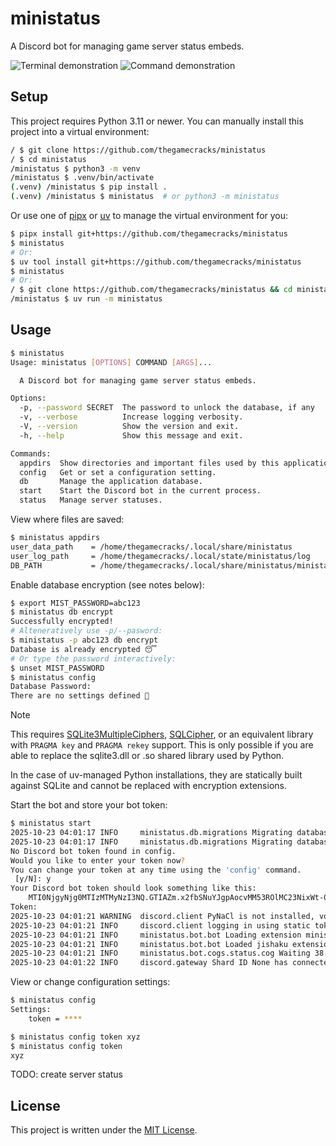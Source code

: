 # ministatus

A Discord bot for managing game server status embeds.

![Terminal demonstration](https://github.com/user-attachments/assets/17f4ce1f-a40c-4244-9e80-132f2bc7cfdc)
![Command demonstration](https://github.com/user-attachments/assets/c382fc35-ab9e-4ae6-9874-6e52e3dd8c94)

## Setup

This project requires Python 3.11 or newer. You can manually install this
project into a virtual environment:

```sh
/ $ git clone https://github.com/thegamecracks/ministatus
/ $ cd ministatus
/ministatus $ python3 -m venv
/ministatus $ .venv/bin/activate
(.venv) /ministatus $ pip install .
(.venv) /ministatus $ ministatus  # or python3 -m ministatus
```

Or use one of [pipx] or [uv] to manage the virtual environment for you:

```sh
$ pipx install git+https://github.com/thegamecracks/ministatus
$ ministatus
# Or:
$ uv tool install git+https://github.com/thegamecracks/ministatus
$ ministatus
# Or:
/ $ git clone https://github.com/thegamecracks/ministatus && cd ministatus
/ministatus $ uv run -m ministatus
```

[pipx]: https://pipx.pypa.io/latest/
[uv]: https://docs.astral.sh/uv/

## Usage

```sh
$ ministatus
Usage: ministatus [OPTIONS] COMMAND [ARGS]...

  A Discord bot for managing game server status embeds.

Options:
  -p, --password SECRET  The password to unlock the database, if any
  -v, --verbose          Increase logging verbosity.
  -V, --version          Show the version and exit.
  -h, --help             Show this message and exit.

Commands:
  appdirs  Show directories and important files used by this application.
  config   Get or set a configuration setting.
  db       Manage the application database.
  start    Start the Discord bot in the current process.
  status   Manage server statuses.
```

View where files are saved:

```sh
$ ministatus appdirs
user_data_path    = /home/thegamecracks/.local/share/ministatus
user_log_path     = /home/thegamecracks/.local/state/ministatus/log
DB_PATH           = /home/thegamecracks/.local/share/ministatus/ministatus.db
```

Enable database encryption (see notes below):

```sh
$ export MIST_PASSWORD=abc123
$ ministatus db encrypt
Successfully encrypted!
# Alteneratively use -p/--pasword:
$ ministatus -p abc123 db encrypt
Database is already encrypted 😴
# Or type the password interactively:
$ unset MIST_PASSWORD
$ ministatus config
Database Password:
There are no settings defined 🙁
```

> [!NOTE]
> This requires [SQLite3MultipleCiphers], [SQLCipher], or an equivalent library
> with `PRAGMA key` and `PRAGMA rekey` support. This is only possible if you
> are able to replace the sqlite3.dll or .so shared library used by Python.
>
> In the case of uv-managed Python installations, they are statically built
> against SQLite and cannot be replaced with encryption extensions.

[SQLite3MultipleCiphers]: https://github.com/utelle/SQLite3MultipleCiphers
[SQLCipher]: https://github.com/sqlcipher/sqlcipher

Start the bot and store your bot token:

```sh
$ ministatus start
2025-10-23 04:01:17 INFO     ministatus.db.migrations Migrating database to v1
2025-10-23 04:01:17 INFO     ministatus.db.migrations Migrating database to v2
No Discord bot token found in config.
Would you like to enter your token now?
You can change your token at any time using the 'config' command.
 [y/N]: y
Your Discord bot token should look something like this:
    MTI0NjgyNjg0MTIzMTMyNzI3NQ.GTIAZm.x2fbSNuYJgpAocvMM53ROlMC23NixWt-0NOjMc
Token:
2025-10-23 04:01:21 WARNING  discord.client PyNaCl is not installed, voice will NOT be supported
2025-10-23 04:01:21 INFO     discord.client logging in using static token
2025-10-23 04:01:21 INFO     ministatus.bot.bot Loading extension ministatus.bot.cogs.status
2025-10-23 04:01:21 INFO     ministatus.bot.bot Loaded jishaku extension (v2.6.3)
2025-10-23 04:01:21 INFO     ministatus.bot.cogs.status.cog Waiting 38.22s before starting query loop...
2025-10-23 04:01:22 INFO     discord.gateway Shard ID None has connected to Gateway (Session ID: 9bd2e577bbc4a21be5eed933900d076f).
```

View or change configuration settings:

```sh
$ ministatus config
Settings:
    token = ****

$ ministatus config token xyz
$ ministatus config token
xyz
```

TODO: create server status

## License

This project is written under the [MIT License].

[MIT License]: /LICENSE
